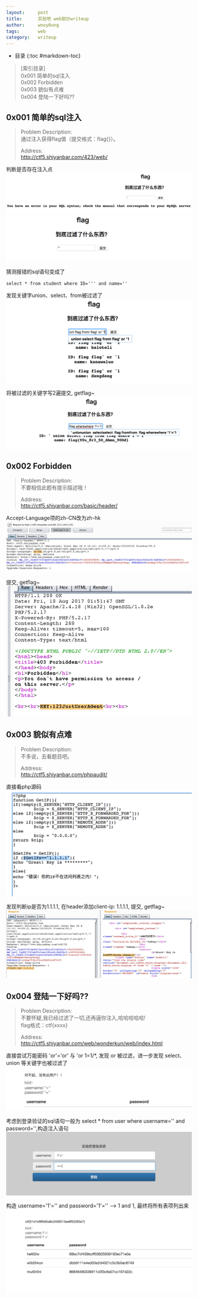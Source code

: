 ```yaml
---
layout:     post
title:      实验吧 web部分writeup
author:     wooy0ung
tags: 		web
category:  	writeup
---
```


- 目录
{:toc #markdown-toc}

>[索引目录]  
>0x001 简单的sql注入  
>0x002 Forbidden  
>0x003 貌似有点难  
>0x004 登陆一下好吗??  
<!-- more -->


## 0x001 简单的sql注入

>Problem Description:  
>通过注入获得flag值（提交格式：flag{}）。  
>  
>Address:  
>http://ctf5.shiyanbar.com/423/web/  

判断是否存在注入点
![](/assets/img/writeup/2017-08-17-shiyanbar-web-writeup/0x001-001.png)
![](/assets/img/writeup/2017-08-17-shiyanbar-web-writeup/0x001-002.png)

猜测报错的sql语句变成了
```
select * from student where ID=''' and name=''
```

发现关键字union、select、from被过滤了
![](/assets/img/writeup/2017-08-17-shiyanbar-web-writeup/0x001-003.png)

将被过滤的关键字写2遍提交, getflag~
![](/assets/img/writeup/2017-08-17-shiyanbar-web-writeup/0x001-004.png)


## 0x002 Forbidden

>Problem Description:  
>不要相信此题有提示描述哦！  
>  
>Address:  
>http://ctf5.shiyanbar.com/basic/header/  

Accept-Language项的zh-CN改为zh-hk
![](/assets/img/writeup/2017-08-17-shiyanbar-web-writeup/0x002-001.png)

提交, getflag~
![](/assets/img/writeup/2017-08-17-shiyanbar-web-writeup/0x002-002.png)


## 0x003 貌似有点难

>Problem Description:  
>不多说，去看题目吧。  
>  
>Address:  
>http://ctf5.shiyanbar.com/phpaudit/  

直接看php源码
![](/assets/img/writeup/2017-08-17-shiyanbar-web-writeup/0x003-001.png)

发现判断ip是否为1.1.1.1, 在header添加client-ip: 1.1.1.1, 提交, getflag~
![](/assets/img/writeup/2017-08-17-shiyanbar-web-writeup/0x003-002.png)


## 0x004 登陆一下好吗??

>Problem Description:  
>不要怀疑,我已经过滤了一切,还再逼你注入,哈哈哈哈哈!  
>flag格式：ctf{xxxx}  
>  
>Address:  
>http://ctf5.shiyanbar.com/web/wonderkun/web/index.html  

直接尝试万能密码 'or'='or' 与 'or 1=1/*, 发现 or 被过滤，进一步发现 select、union 等关键字也被过滤了
![](/assets/img/writeup/2017-08-17-shiyanbar-web-writeup/0x004-001.png)


考虑到登录验证的sql语句一般为 select * from user where username='' and password='',构造注入语句
![](/assets/img/writeup/2017-08-17-shiyanbar-web-writeup/0x004-002.png)

构造 username='1'='' and password='1'='' --> 1 and 1, 最终将所有表项列出来
![](/assets/img/writeup/2017-08-17-shiyanbar-web-writeup/0x004-003.png)